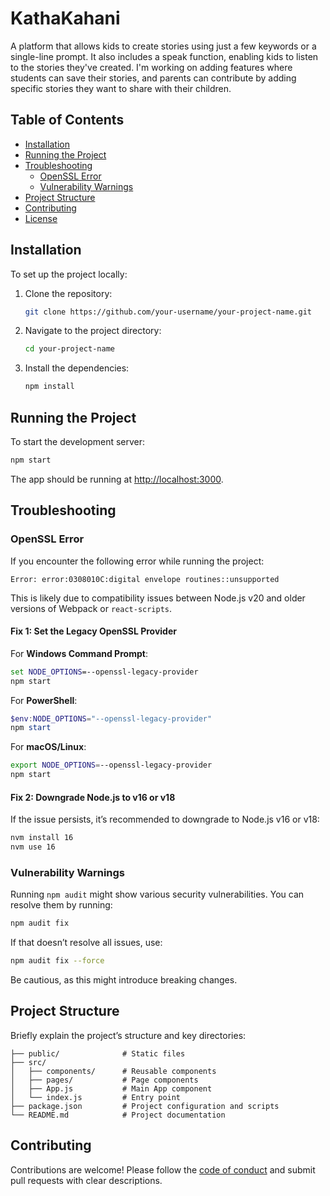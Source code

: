 


# KathaKahani

A platform that allows kids to create stories using just a few keywords or a single-line prompt. It also includes a speak function, enabling kids to listen to the stories they've created. I'm working on adding features where students can save their stories, and parents can contribute by adding specific stories they want to share with their children.

## Table of Contents

- [Installation](#installation)
- [Running the Project](#running-the-project)
- [Troubleshooting](#troubleshooting)
  - [OpenSSL Error](#openssl-error)
  - [Vulnerability Warnings](#vulnerability-warnings)
- [Project Structure](#project-structure)
- [Contributing](#contributing)
- [License](#license)

## Installation

To set up the project locally:

1. Clone the repository:

   ```bash
   git clone https://github.com/your-username/your-project-name.git
   ```

2. Navigate to the project directory:

   ```bash
   cd your-project-name
   ```

3. Install the dependencies:

   ```bash
   npm install
   ```

## Running the Project

To start the development server:

```bash
npm start
```

The app should be running at [http://localhost:3000](http://localhost:3000).

## Troubleshooting

### OpenSSL Error

If you encounter the following error while running the project:

```
Error: error:0308010C:digital envelope routines::unsupported
```

This is likely due to compatibility issues between Node.js v20 and older versions of Webpack or `react-scripts`. 

#### Fix 1: Set the Legacy OpenSSL Provider

For **Windows Command Prompt**:

```cmd
set NODE_OPTIONS=--openssl-legacy-provider
npm start
```

For **PowerShell**:

```powershell
$env:NODE_OPTIONS="--openssl-legacy-provider"
npm start
```

For **macOS/Linux**:

```bash
export NODE_OPTIONS=--openssl-legacy-provider
npm start
```

#### Fix 2: Downgrade Node.js to v16 or v18

If the issue persists, it’s recommended to downgrade to Node.js v16 or v18:

```bash
nvm install 16
nvm use 16
```

### Vulnerability Warnings

Running `npm audit` might show various security vulnerabilities. You can resolve them by running:

```bash
npm audit fix
```

If that doesn’t resolve all issues, use:

```bash
npm audit fix --force
```

Be cautious, as this might introduce breaking changes.

## Project Structure

Briefly explain the project’s structure and key directories:

```
├── public/              # Static files
├── src/
│   ├── components/      # Reusable components
│   ├── pages/           # Page components
│   ├── App.js           # Main App component
│   └── index.js         # Entry point
├── package.json         # Project configuration and scripts
└── README.md            # Project documentation
```

## Contributing

Contributions are welcome! Please follow the [code of conduct](CODE_OF_CONDUCT.md) and submit pull requests with clear descriptions.

```
